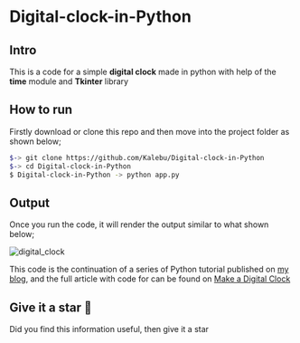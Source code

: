 # Digital-clock-in-Python

Intro
-----
This is a code for a simple  **digital clock** made in python 
with help of the **time** module and **Tkinter** library  


How to run 
---------

Firstly download or clone this repo and then move into the project folder as shown below;

```bash
$-> git clone https://github.com/Kalebu/Digital-clock-in-Python
$-> cd Digital-clock-in-Python
$ Digital-clock-in-Python -> python app.py
```

Output
--------
Once you run the code, it will render the output similar to what shown below;

![digital_clock](https://user-images.githubusercontent.com/77124662/130321144-3776737b-dc39-4914-b19b-081aed8906b8.PNG)



This code is the continuation of a series of Python tutorial published 
on [my blog](kalebujordan.com), and the full article with code for can 
be found on [Make a Digital Clock](https://kalebujordan.com/how-to-make-a-digital-clock-in-python/)


Give it a star :tada:
--------------
Did you find this information useful, then give it a star 

